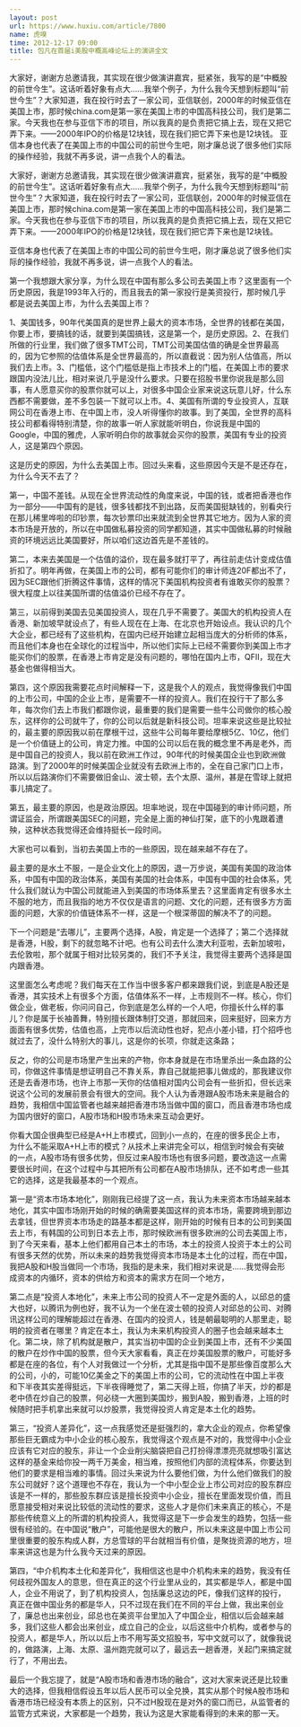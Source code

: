 ```yaml
---
layout: post
url: https://www.huxiu.com/article/7800
name: 虎嗅
time: 2012-12-17 09:00
title: 包凡在首届i美股中概高峰论坛上的演讲全文
---
```

大家好，谢谢方总邀请我，其实现在很少做演讲嘉宾，挺紧张，我写的是“中概股的前世今生”。这话听着好象有点大……我举个例子，为什么我今天想到标题叫“前世今生”？大家知道，我在投行时去了一家公司，亚信联创，2000年的时候亚信在美国上市，那时候china.com是第一家在美国上市的中国高科技公司，我们是第二家。今天我也在参与亚信下市的项目，所以我真的是负责把它搞上去，现在又把它弄下来。——2000年IPO的价格是12块钱，现在我们把它弄下来也是12块钱。 亚信本身也代表了在美国上市的中国公司的前世今生吧，刚才廉总说了很多他们实际的操作经验，我就不再多说，讲一点我个人的看法。

大家好，谢谢方总邀请我，其实现在很少做演讲嘉宾，挺紧张，我写的是“中概股的前世今生”。这话听着好象有点大……我举个例子，为什么我今天想到标题叫“前世今生”？大家知道，我在投行时去了一家公司，亚信联创，2000年的时候亚信在美国上市，那时候china.com是第一家在美国上市的中国高科技公司，我们是第二家。今天我也在参与亚信下市的项目，所以我真的是负责把它搞上去，现在又把它弄下来。——2000年IPO的价格是12块钱，现在我们把它弄下来也是12块钱。

亚信本身也代表了在美国上市的中国公司的前世今生吧，刚才廉总说了很多他们实际的操作经验，我就不再多说，讲一点我个人的看法。

第一个我想跟大家分享，为什么现在中国有那么多公司去美国上市？这里面有一个历史原因，我是1993年入行的，而且我去的第一家投行是美资投行，那时候几乎都是说去美国上市，为什么去美国上市？

1、美国钱多，90年代美国真的是世界上最大的资本市场，全世界的钱都在美国，你要上市，要搞钱的话，就要到美国搞钱，这是第一个，是历史原因。2、在我们所做的行业里，我们做了很多TMT公司，TMT公司美国估值的确是全世界最高的，因为它参照的估值体系是全世界最高的，所以直截说：因为别人估值高，所以我们去上市。3、门槛低，这个门槛低是指上市技术上的门槛，在美国上市的要求跟国内没法儿比，相对来说几乎是没什么要求。只要在招股书里你说我是那么回事，有人愿意买你的股票你就可以上，对很多中国企业家来说这玩意儿好，什么东西都不需要做，差不多包装一下就可以上市。4、美国有所谓的专业投资人，互联网公司在香港上市、在中国上市，没人听得懂你的故事。到了美国，全世界的高科技公司都看得特别清楚，你的故事一听人家就能听明白，你说我是中国的Google，中国的雅虎，人家听明白你的故事就会买你的股票，美国有专业的投资人，这是第四个原因。

这是历史的原因，为什么去美国上市。回过头来看，这些原因今天是不是还存在，为什么今天不去了？

第一，中国不差钱。从现在全世界流动性的角度来说，中国的钱，或者把香港也作为一部分——中国有的是钱，很多钱都找不到出路，反而美国挺缺钱的，别看央行在那儿稀里哗啦的印钞票，每次钞票印出来就流到全世界其它地方。因为人家的资本市场是开放的，所以在中国做私募投资的同学都知道，其实中国做私募的时候融资的环境远远比美国要好，所以咱们这边首先是不差钱的。

第二，本来去美国是一个估值的溢价，现在最多就打平了，再往前走估计变成估值折扣了。明年再做，在美国上市的公司，都有可能你们的审计师连20F都出不了，因为SEC跟他们折腾这件事情，这样的情况下美国机构投资者有谁敢买你的股票？很大程度上以往美国所谓的估值溢价已经不存在了。

第三，以前得到美国去见美国投资人，现在几乎不需要了。美国大的机构投资人在香港、新加坡早就设点了，有些人现在在上海、在北京也开始设点。我认识的几个大企业，都已经有了这些机构，在国内已经开始建立起相当庞大的分析师的体系，而且他们本身也在全球化的过程当中，所以他们实际上已经不需要你到美国上市才能买你们的股票，在香港上市肯定是没有问题的，哪怕在国内上市，QFII，现在大基金也做得相当大。

第四，这个原因我需要花点时间解释一下，这是我个人的观点，我觉得像我们中国的上市公司，中国的企业上市，是需要不一样的投资人。我们在投行干了那么多年，每次你们去上市我们都跟你说，最重要的我们是需要一些牛公司做你的核心股东，这样你的公司就牛了，你的公司以后就是新科技公司。坦率来说这些是比较扯的，最主要的原因我以前在摩根干过，这些牛公司每年要给摩根5亿、10亿，他们是一个价值链上的公司，肯定力推。中国的公司以后在我的概念里不再是老外，而是中国自己的投资人，我以前在欧洲工作过，90年代的时候美国企业也到欧洲做路演。到了2000年的时候美国企业就没有去欧洲上市的，全在自己家门口上市，所以以后路演你们不需要做旧金山、波士顿，去个太原、温州，甚是在雪球上就把事儿搞定了。

第五，最主要的原因，也是政治原因。坦率地说，现在中国碰到的审计师问题，所谓证监会，所谓跟美国SEC的问题，完全是上面的神仙打架，底下的小鬼跟着遭殃，这种状态我觉得还会维持挺长一段时间。

大家也可以看到，当初去美国上市的一些原因，现在越来越不存在了。

最主要的是水土不服，一是企业文化上的原因，退一万步说，美国有美国的政治体系，中国有中国的政治体系，美国有美国的社会体系，中国有中国的社会体系，凭什么我们就认为中国公司就能进入到美国的市场体系里去？这里面肯定有很多水土不服的地方，而且我指的地方不仅仅是语言的问题、文化的问题，还有很多方方面面的问题，大家的价值链体系不一样，这是一个根深蒂固的解决不了的问题。

下一个问题是“去哪儿”，主要两个选择，A股，肯定是一个选择了；第二个选择就是香港，H股，剩下的就忽略不计吧。也有公司去什么澳大利亚啦，去新加坡啦，去伦敦啦，那个就属于相对比较另类的，我们不予关注，我觉得主要两个选择是国内跟香港。

这里面怎么考虑呢？我们每天在工作当中很多客户都来跟我们说，到底是A股还是香港，其实技术上有很多个方面，估值体系不一样，上市规则不一样。核心，你们做企业，做老板，你问问自己，你到底是怎么样的一个人吧，你擅长什么样的事儿？你是属于长袖善舞，特别擅长跟体制打交道，那就回来，回来挺好，回来方方面面有很多优势，估值也高，上完市以后流动性也好，犯点小差小错，打个招呼也就过去了，没什么特别大的事儿，这是你的长项，你就走这条路；

反之，你的公司是市场里产生出来的产物，你本身就是在市场里杀出一条血路的公司，你做这件事情是想证明自己不靠关系，靠自己就能把事儿做成的，那我建议你还是去香港市场，也许上市那一天你的估值相对国内公司会有一些折扣，但长远来说这个公司的发展前景会有很大的空间。我个人认为香港跟A股市场未来是融合的趋势，我相信中国监管者也越来越把香港市场当做中国的窗口，而且香港市场也成为国内很好的窗口，A股市场和H股市场未来互动会更好。

你看大国企很典型已经是A+H上市模式，回到小一点的，在座的很多民企上市，为什么不能采取A+H上市的模式？从技术上来讲完全可以，相信到时候会有突破的一点，A股市场有很多优势，但反过来A股市场也有很多问题，要改造这一点需要很长时间，在这个过程中与其把所有公司都在A股市场排队，还不如考虑一些其它的选择，这是我最基本的一个观点。

第一是“资本市场本地化”，刚刚我已经提了这一点，我认为未来资本市场越来越本地化，其实中国市场刚开始的时候的确需要美国这样的资本市场，需要跨境到那边去拿钱，但世界资本市场走的路基本都是这样，刚开始的时候有日本的公司到美国去上市，有韩国的公司到日本去上市，那时候欧洲有很多欧洲的公司去美国上市，到了今天来看，基本上他们都用自己本土的市场，本土的投资人投资于本土的公司有很多天然的优势，所以未来的趋势我觉得资本市场是本土化的过程，而在中国，我把A股和H股当做同一个市场，我指的是未来，我们相对来说是……我觉得会形成资本的内循环，资本的供给方和资本的需求方在同一个地方，

第二点是“投资人本地化”，未来上市公司的投资人不一定是外面的人，以邱总的盛大也好，以腾讯为例也好，我不认为一个坐在波士顿的投资人对邱总的公司、对腾讯这样公司的理解能超过在香港、在国内的投资人，钱是朝最聪明的人那里走，聪明的投资者在哪里？肯定在本土，我认为未来机构投资人的圈子也会越来越本土化。第二块，除了机构就是散户，其实当初中国的企业到美国上市，还有不少美国的散户在炒作中国的股票，但今天大家看看，真正在炒美国股票的散户，可能好多都是在座的各位，有个人对我做过一个分析，尤其是指中国不是那些像百度那么大的公司，小的，可能10亿美金之下的美国上市的公司，它的流动性在中国上半夜和下半夜其实差得挺远，下半夜得睡觉了，第二天得上班，你搞了半天，炒的都是老中债在炒自己的股票，何必绕一大圈到美国炒，搬到A股，搬到香港，上班的时候随时把手机拿出来就可以炒股票，我觉得投资人肯定是本土化的趋势。

第三，“投资人差异化”，这一点我感觉还是挺强烈的，拿大企业的观点，你希望像那些巨无霸成为中小企业的核心股东，我觉得这个观点是不对的，我觉得中小企业应该有它对应的股东，非让一个企业削尖脑袋把自己打扮得漂漂亮亮就想吸引富达这样的基金来给你投一两千万美金，相当难，按照他们内部的流程体系，你要达到他们的要求是相当难的事情。回过头来说为什么要他们做，为什么他们做我们的股东公司就好？这个道理也不存在，我认为一个中小型企业上市公司对应的股东群应该是不一样的，那些股东群应该是擅长投资中小企业，擅长在里面发现价值，而且愿意接受相对来说比较低的流动性的要求，这些人才是你们未来真正的核心，不是那些传统意义上的所谓的机构投资人，我觉得这是下一步会发生的趋势，包括一些很有经验的。在中国说“散户”，可能他是很大的散户，所以未来这是中国上市公司里很重要的股东构成人群，方总雪球的平台就相当有价值，是聚拢资源的地方，坦率来讲这也是为什么我今天过来的原因。

第四，“中介机构本土化和差异化”，我相信这也是中介机构未来的趋势，我没有任何歧视外国友人的意思，但在真正的这个行业里从业的，其实都是华人，都是中国人，企业不用说了，到了机构投资人，包括廉总这边的PE，像我们这样的投行，真正在做中国业务的都是华人，只不过现在我们在不同的平台上做，我出来创业了，廉总也出来创业，邱总也在美资平台里加入了中国企业，相信以后会越来越多，我们这些人都会出来创业，成立自己的企业，以后这些中介机构，或者参与的投资人，都是华人，所以以后上市不用写英文招股书，写中文就可以了，就像我说的，做路演，上海、太原、温州跑完就可以了，最远去一趟香港，关起门来搞定就行了，不用出去。

最后一个我忘提了，就是“A股市场和香港市场的融合”，这对大家来说还是比较重大的选择，但我相信假设五年以后人民币可以全兑换，其实从那个时候A股市场和香港市场已经没有本质上的区别，只不过H股现在是对外的窗口而已，从监管者的监管方式来说，大家都是一个趋势，我认为这是大家能看得到的未来的那一天。

